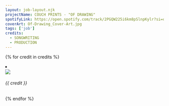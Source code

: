 ```yaml
---
layout: job-layout.njk
projectName: COUCH PRINTS - "OF DRAWING"
spotifyLink: https://open.spotify.com/track/2PGQW225i6km8pSlnpKylr?si=o-Djm5NMRf2JwV6fw1p4dA
coverArt: Of-Drawing_Cover-Art.jpg
tags: ['job']
credits:
  - SONGWRITING
  - PRODUCTION
---
```


{% for credit in credits %}
<li>
  <div class="list-wrapper">
    <img class="heart" src="images/heart.svg">
    <h6>{{ credit }}</h6>
  </div>
</li>
{% endfor %}
